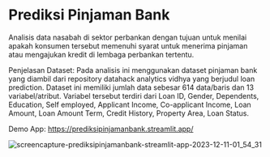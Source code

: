 # Prediksi Pinjaman Bank
Analisis data nasabah di sektor perbankan dengan tujuan untuk menilai apakah konsumen tersebut memenuhi syarat untuk menerima pinjaman atau mengajukan kredit di lembaga perbankan tertentu.

Penjelasan Dataset:
Pada analisis ini menggunakan dataset pinjaman bank yang diambil dari repository datahack analytics vidhya yang berjudul loan prediction. Dataset ini memiliki jumlah data sebesar 614 data/baris dan 13 variabel/atribut. Variabel tersebut terdiri dari Loan ID, Gender, Dependents, Education, Self employed, Applicant Income, Co-applicant Income, Loan Amount, Loan Amount Term, Credit History, Property Area, Loan Status.

Demo App: https://prediksipinjamanbank.streamlit.app/

![screencapture-prediksipinjamanbank-streamlit-app-2023-12-11-01_54_31](https://github.com/RegiMuhammar/Bank-Loan-Prediction/assets/65911844/810aa15f-ba0a-4dce-a08f-33b57063ccf1)
